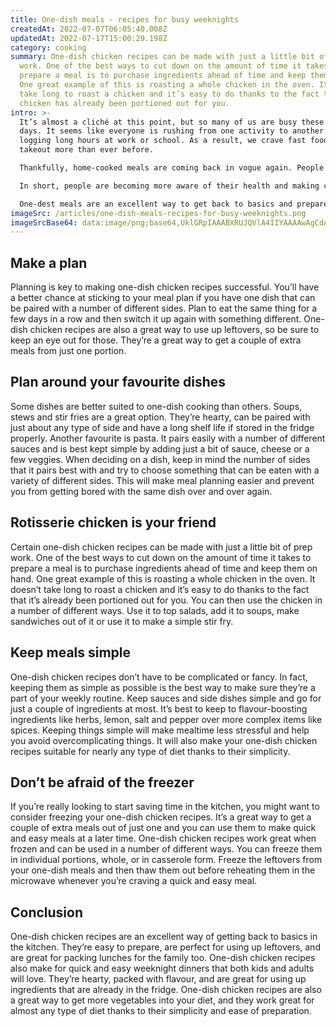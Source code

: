 ```yaml
---
title: One-dish meals - recipes for busy weeknights
createdAt: 2022-07-07T06:05:40.008Z
updatedAt: 2022-07-17T15:00:29.198Z
category: cooking
summary: One-dish chicken recipes can be made with just a little bit of prep
  work. One of the best ways to cut down on the amount of time it takes to
  prepare a meal is to purchase ingredients ahead of time and keep them on hand.
  One great example of this is roasting a whole chicken in the oven. It doesn’t
  take long to roast a chicken and it’s easy to do thanks to the fact that the
  chicken has already been portioned out for you.
intro: >-
  It’s almost a cliché at this point, but so many of us are busy these
  days. It seems like everyone is rushing from one activity to another and then
  logging long hours at work or school. As a result, we crave fast food and
  takeout more than ever before.

  Thankfully, home-cooked meals are coming back in vogue again. People want to know where their food comes from and how it’s prepared. There’s also an emphasis on reducing stress levels by creating more time in our days with fewer obligations outside the home. 

  In short, people are becoming more aware of their health and making changes accordingly – great news for families everywhere! 

  One-dest meals are an excellent way to get back to basics and prepare wholesome home-cooked meals that don’t take long to make or leave you with lots of dirty dishes afterwards. Read on for some great tips on how you can make one-dish chicken recipes part of your weekly routine once again…
imageSrc: /articles/one-dish-meals-recipes-for-busy-weeknights.png
imageSrcBase64: data:image/png;base64,UklGRpIAAABXRUJQVlA4IIYAAAAwAgCdASoKAAoAAUAmJbACdAYvXmuABwzPgAD++EaS0wzFfsTVY9UshqBu/MNa79s64kQA0gi/VV7qcnNA4MXrIvi7b9P5pAM6g0b1V5f6FZnXu3KetPqtr8YwKDpcqJ9zPevWf/4vktdOW42t0f9M/FRtHWKchA+L6uGxujHAv8E5VUMAAA==
---
```


## Make a plan

Planning is key to making one-dish chicken recipes successful. You’ll have a better chance at sticking to your meal plan if you have one dish that can be paired with a number of different sides. Plan to eat the same thing for a few days in a row and then switch it up again with something different.
One-dish chicken recipes are also a great way to use up leftovers, so be sure to keep an eye out for those. They’re a great way to get a couple of extra meals from just one portion.

## Plan around your favourite dishes

Some dishes are better suited to one-dish cooking than others. Soups, stews and stir fries are a great option. They’re hearty, can be paired with just about any type of side and have a long shelf life if stored in the fridge properly.
Another favourite is pasta. It pairs easily with a number of different sauces and is best kept simple by adding just a bit of sauce, cheese or a few veggies.
When deciding on a dish, keep in mind the number of sides that it pairs best with and try to choose something that can be eaten with a variety of different sides. This will make meal planning easier and prevent you from getting bored with the same dish over and over again.

## Rotisserie chicken is your friend

Certain one-dish chicken recipes can be made with just a little bit of prep work. One of the best ways to cut down on the amount of time it takes to prepare a meal is to purchase ingredients ahead of time and keep them on hand.
One great example of this is roasting a whole chicken in the oven. It doesn’t take long to roast a chicken and it’s easy to do thanks to the fact that it’s already been portioned out for you.
You can then use the chicken in a number of different ways. Use it to top salads, add it to soups, make sandwiches out of it or use it to make a simple stir fry.

## Keep meals simple

One-dish chicken recipes don’t have to be complicated or fancy. In fact, keeping them as simple as possible is the best way to make sure they’re a part of your weekly routine.
Keep sauces and side dishes simple and go for just a couple of ingredients at most. It’s best to keep to flavour-boosting ingredients like herbs, lemon, salt and pepper over more complex items like spices.
Keeping things simple will make mealtime less stressful and help you avoid overcomplicating things. It will also make your one-dish chicken recipes suitable for nearly any type of diet thanks to their simplicity.

## Don’t be afraid of the freezer

If you’re really looking to start saving time in the kitchen, you might want to consider freezing your one-dish chicken recipes. It’s a great way to get a couple of extra meals out of just one and you can use them to make quick and easy meals at a later time.
One-dish chicken recipes work great when frozen and can be used in a number of different ways. You can freeze them in individual portions, whole, or in casserole form.
Freeze the leftovers from your one-dish meals and then thaw them out before reheating them in the microwave whenever you’re craving a quick and easy meal.

## Conclusion

One-dish chicken recipes are an excellent way of getting back to basics in the kitchen. They’re easy to prepare, are perfect for using up leftovers, and are great for packing lunches for the family too.
One-dish chicken recipes also make for quick and easy weeknight dinners that both kids and adults will love. They’re hearty, packed with flavour, and are great for using up ingredients that are already in the fridge.
One-dish chicken recipes are also a great way to get more vegetables into your diet, and they work great for almost any type of diet thanks to their simplicity and ease of preparation.
